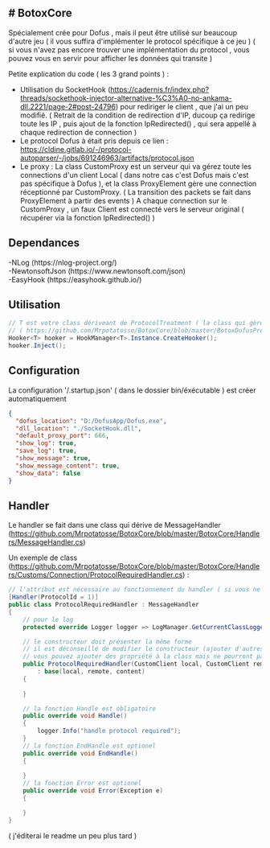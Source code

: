 <h2> # BotoxCore </h2>

Spécialement crée pour Dofus , mais il peut être utilisé sur beaucoup d'autre jeu ( il vous suffira d'implémenter le protocol spécifique à ce jeu ) ( si vous n'avez pas encore trouver une implémentation du protocol , vous pouvez vous en servir pour afficher les données qui transite )

Petite explication du code ( les 3 grand points ) :
  - Utilisation du SocketHook (https://cadernis.fr/index.php?threads/sockethook-injector-alternative-%C3%A0-no-ankama-dll.2221/page-2#post-24796) pour rediriger le client , que j'ai un peu modifié. ( Retrait de la condition de redirection d'IP, ducoup ça redirige toute les IP , puis ajout de la fonction IpRedirected() , qui sera appellé à chaque redirection de connection )
  - Le protocol Dofus à était pris depuis ce lien : https://cldine.gitlab.io/-/protocol-autoparser/-/jobs/691246963/artifacts/protocol.json
  - Le proxy :
La class CustomProxy est un serveur qui va gérez toute les connections d'un client Local ( dans notre cas c'est Dofus mais c'est pas spécifique à Dofus ), et la class ProxyElement gère une connection réceptionné par CustomProxy. ( La transition des packets se fait dans ProxyElement à partir des events ) 
A chaque connection sur le CustomProxy , un faux Client est connecté vers le serveur original ( récupérer via la fonction IpRedirected() )

<h2> Dependances </h2>
  -NLog (https://nlog-project.org/)</br>  
  -NewtonsoftJson (https://www.newtonsoft.com/json)</br>  
  -EasyHook (https://easyhook.github.io/)</br>

<h2> Utilisation </h2>

```csharp
// T est votre class dériveant de ProtocolTreatment ( la class qui gère le traitement du protocol ) dans le cas de Dofus c'est MessageInformation
// ( https://github.com/Mrpotatosse/BotoxCore/blob/master/BotoxDofusProtocol/Protocol/MessageInformation.cs ) 
Hooker<T> hooker = HookManager<T>.Instance.CreateHooker();
hooker.Inject();
```

<h2> Configuration </h2>
La configuration '/.startup.json' ( dans le dossier bin/éxécutable ) est créer automatiquement

```json
{
  "dofus_location": "D:/DofusApp/Dofus.exe",
  "dll_location": "./SocketHook.dll",
  "default_proxy_port": 666,
  "show_log": true,
  "save_log": true,
  "show_message": true,
  "show_message_content": true,
  "show_data": false
}
```

<h2> Handler </h2>

Le handler se fait dans une class qui dérive de MessageHandler (https://github.com/Mrpotatosse/BotoxCore/blob/master/BotoxCore/Handlers/MessageHandler.cs)

Un exemple de class (https://github.com/Mrpotatosse/BotoxCore/blob/master/BotoxCore/Handlers/Customs/Connection/ProtocolRequiredHandler.cs) :

```csharp
// l'attribut est nécessaire au fonctionnement du handler ( si vous ne le mettez pas , la class ne sera pas reconnu comme étant un handler )
[Handler(ProtocolId = 1)]
public class ProtocolRequiredHandler : MessageHandler
{
    // pour le log
    protected override Logger logger => LogManager.GetCurrentClassLogger();

    // le constructeur doit présenter la même forme 
    // il est déconseillé de modifier le constructeur (ajouter d'autres arguments) étant donné que ça produira une erreur 
    // vous pouvez ajouter des propriété à la class mais ne pourront pas être initialisé à partir d'un argument du constructeur
    public ProtocolRequiredHandler(CustomClient local, CustomClient remote, ProtocolJsonContent content) 
        : base(local, remote, content)
    {
    
    }

    // la fonction Handle est obligatoire
    public override void Handle()
    {
        logger.Info("handle protocol required");
    }
    // la fonction EndHandle est optionel
    public override void EndHandle()
    {
        
    }
    // la fonction Error est optionel
    public override void Error(Exception e)
    {

    }
}
```

( j'éditerai le readme un peu plus tard )
